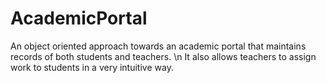 # AcademicPortal
An object oriented approach towards an academic portal that maintains records of both students and teachers. \n
It also allows teachers to assign work to students in a very intuitive way.
